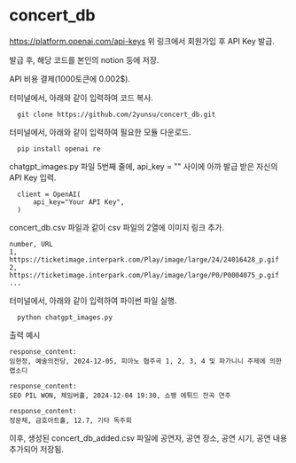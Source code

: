 # concert_db

https://platform.openai.com/api-keys
위 링크에서 회원가입 후 API Key 발급.

발급 후, 해당 코드를 본인의 notion 등에 저장.

API 비용 결제(1000토큰에 0.002$).

터미널에서, 아래와 같이 입력하여 코드 복사.
```
  git clone https://github.com/2yunsu/concert_db.git
```
터미널에서, 아래와 같이 입력하여 필요한 모듈 다운로드.
```
  pip install openai re
```
chatgpt_images.py 파일 5번째 줄에, api_key = "" 사이에 아까 발급 받은 자신의 API Key 입력.
```
  client = OpenAI(
      api_key="Your API Key",
  )
```
concert_db.csv 파일과 같이 csv 파일의 2열에 이미지 링크 추가.
```
number, URL
1, https://ticketimage.interpark.com/Play/image/large/24/24016428_p.gif
2, https://ticketimage.interpark.com/Play/image/large/P0/P0004075_p.gif
...
```
터미널에서, 아래와 같이 입력하여 파이썬 파일 실행.
```
  python chatgpt_images.py
```

출력 예시
```
response_content:  
임현정, 예술의전당, 2024-12-05, 피아노 협주곡 1, 2, 3, 4 및 파가니니 주제에 의한 랩소디

response_content:  
SEO PIL WON, 체임버홀, 2024-12-04 19:30, 쇼팽 에튀드 전곡 연주

response_content:  
정문채, 금호아트홀, 12.7, 기타 독주회
```

이후, 생성된 concert_db_added.csv 파일에 공연자, 공연 장소, 공연 시기, 공연 내용 추가되어 저장됨.
